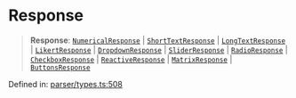 # Response

> **Response**: [`NumericalResponse`](../interfaces/NumericalResponse.md) \| [`ShortTextResponse`](../interfaces/ShortTextResponse.md) \| [`LongTextResponse`](../interfaces/LongTextResponse.md) \| [`LikertResponse`](../interfaces/LikertResponse.md) \| [`DropdownResponse`](../interfaces/DropdownResponse.md) \| [`SliderResponse`](../interfaces/SliderResponse.md) \| [`RadioResponse`](../interfaces/RadioResponse.md) \| [`CheckboxResponse`](../interfaces/CheckboxResponse.md) \| [`ReactiveResponse`](../interfaces/ReactiveResponse.md) \| [`MatrixResponse`](../interfaces/MatrixResponse.md) \| [`ButtonsResponse`](../interfaces/ButtonsResponse.md)

Defined in: [parser/types.ts:508](https://github.com/revisit-studies/study/blob/31fcae3595a542c4a0975c6994f16db7c44439d4/src/parser/types.ts#L508)
